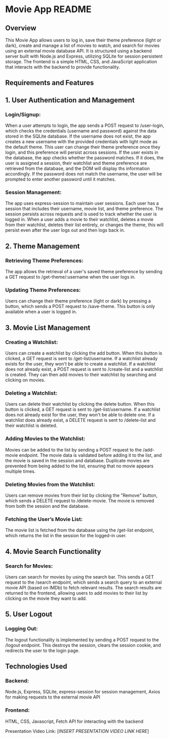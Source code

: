 # Movie App README

## Overview

This Movie App allows users to log in, save their theme preference (light or dark), create and manage a list of movies to watch, and search for movies using an external movie database API. It is structured using a backend server built with Node.js and Express, utilizing SQLite for session persistent storage. The frontend is a simple HTML, CSS, and JavaScript application that interacts with the backend to provide functionality.

## Requirements and Features

## 1. User Authentication and Management

### Login/Signup:

When a user attempts to login, the app sends a POST request to /user-login, which checks the credentials (username and password) against the data stored in the SQLite database.
If the username does not exist, the app creates a new username with the provided credentials with light mode as the default theme. This user can change their theme preference once they login, and this preference will persist across sessions.
If the user exists in the database, the app checks whether the password matches. If it does, the user is assigned a session, their watchlist and theme preference are retrieved from the database, and the DOM will display ths information accordingly. If the password does not match the username, the user will be prompted to enter another password until it matches.

### Session Management:

The app uses express-session to maintain user sessions. Each user has a session that includes their username, movie list, and theme preference.
The session persists across requests and is used to track whether the user is logged in. When a user adds a movie to their watchlist, deletes a movie from their watchlist, deletes their list entirely, or changes the theme, this will persist even after the user logs out and then logs back in.

## 2. Theme Management

### Retrieving Theme Preferences:

The app allows the retrieval of a user's saved theme preference by sending a GET request to /get-theme/:username when the user logs in.

### Updating Theme Preferences:

Users can change their theme preference (light or dark) by pressing a button, which sends a POST request to /save-theme. This button is only available when a user is logged in.

## 3. Movie List Management

### Creating a Watchlist:

Users can create a watchlist by clicking the add button. When this button is clicked, a GET request is sent to /get-list/username. If a watchlist already exists for the user, they won't be able to create a watchlist. If a watchlist does not already exist, a POST request is sent to /create-list and a watchlist is created. They can then add movies to their watchlist by searching and clicking on movies.

### Deleting a Watchlist:

Users can delete their watchlist by clicking the delete button. When this button is clicked, a GET request is sent to /get-list/username. If a watchlist does not already exist for the user, they won't be able to delete one. If a watchlist does already exist, a DELETE request is sent to /delete-list and their watchlist is deleted.

### Adding Movies to the Watchlist:

Movies can be added to the list by sending a POST request to the /add-movie endpoint. The movie data is validated before adding it to the list, and the movie is saved in the session and database.
Duplicate movies are prevented from being added to the list, ensuring that no movie appears multiple times.

### Deleting Movies from the Watchlist:

Users can remove movies from their list by clicking the "Remove" button, which sends a DELETE request to /delete-movie. The movie is removed from both the session and the database.

### Fetching the User’s Movie List:

The movie list is fetched from the database using the /get-list endpoint, which returns the list in the session for the logged-in user.

## 4. Movie Search Functionality

### Search for Movies:

Users can search for movies by using the search bar. This sends a GET request to the /search endpoint, which sends a search query to an external movie API (based on IMDb) to fetch relevant results. The search results are returned to the frontend, allowing users to add movies to their list by clicking on the movie they want to add.

## 5. User Logout

### Logging Out:

The logout functionality is implemented by sending a POST request to the /logout endpoint. This destroys the session, clears the session cookie, and redirects the user to the login page.

## Technologies Used

### Backend:

Node.js, Express, SQLite, express-session for session management, Axios for making requests to the external movie API

### Frontend:

HTML, CSS, Javascript, Fetch API for interacting with the backend

Presentation Video Link: [*INSERT PRESENTATION VIDEO LINK HERE*]
